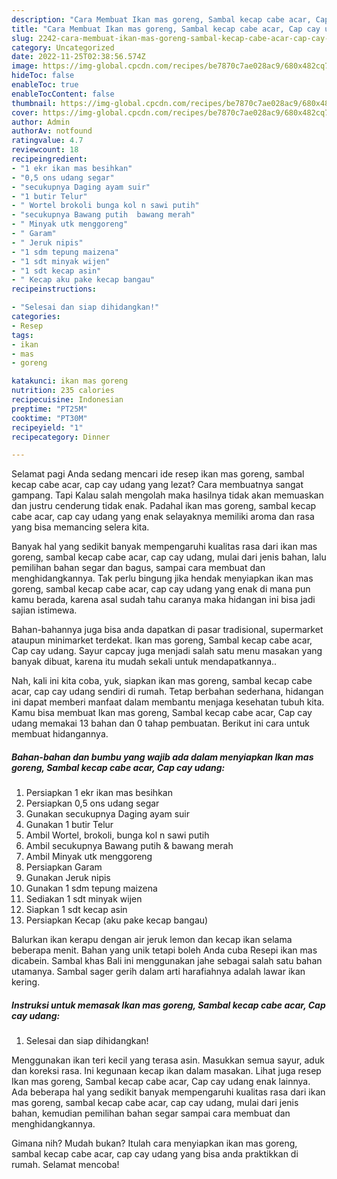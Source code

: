 ```yaml
---
description: "Cara Membuat Ikan mas goreng, Sambal kecap cabe acar, Cap cay udangAnti Ribet"
title: "Cara Membuat Ikan mas goreng, Sambal kecap cabe acar, Cap cay udangAnti Ribet"
slug: 2242-cara-membuat-ikan-mas-goreng-sambal-kecap-cabe-acar-cap-cay-udanganti-ribet
category: Uncategorized
date: 2022-11-25T02:38:56.574Z
image: https://img-global.cpcdn.com/recipes/be7870c7ae028ac9/680x482cq70/ikan-mas-goreng-sambal-kecap-cabe-acar-cap-cay-udang-foto-resep-utama.jpg
hideToc: false
enableToc: true
enableTocContent: false
thumbnail: https://img-global.cpcdn.com/recipes/be7870c7ae028ac9/680x482cq70/ikan-mas-goreng-sambal-kecap-cabe-acar-cap-cay-udang-foto-resep-utama.jpg
cover: https://img-global.cpcdn.com/recipes/be7870c7ae028ac9/680x482cq70/ikan-mas-goreng-sambal-kecap-cabe-acar-cap-cay-udang-foto-resep-utama.jpg
author: Admin
authorAv: notfound
ratingvalue: 4.7
reviewcount: 18
recipeingredient:
- "1 ekr ikan mas besihkan"
- "0,5 ons udang segar"
- "secukupnya Daging ayam suir"
- "1 butir Telur"
- " Wortel brokoli bunga kol n sawi putih"
- "secukupnya Bawang putih  bawang merah"
- " Minyak utk menggoreng"
- " Garam"
- " Jeruk nipis"
- "1 sdm tepung maizena"
- "1 sdt minyak wijen"
- "1 sdt kecap asin"
- " Kecap aku pake kecap bangau"
recipeinstructions:

- "Selesai dan siap dihidangkan!"
categories:
- Resep
tags:
- ikan
- mas
- goreng

katakunci: ikan mas goreng 
nutrition: 235 calories
recipecuisine: Indonesian
preptime: "PT25M"
cooktime: "PT30M"
recipeyield: "1"
recipecategory: Dinner

---
```



Selamat pagi Anda sedang mencari ide resep ikan mas goreng, sambal kecap cabe acar, cap cay udang yang lezat? Cara membuatnya sangat gampang. Tapi Kalau salah mengolah maka hasilnya tidak akan memuaskan dan justru cenderung tidak enak. Padahal ikan mas goreng, sambal kecap cabe acar, cap cay udang yang enak selayaknya memiliki aroma dan rasa yang bisa memancing selera kita.


Banyak hal yang sedikit banyak mempengaruhi kualitas rasa dari ikan mas goreng, sambal kecap cabe acar, cap cay udang, mulai dari jenis bahan, lalu pemilihan bahan segar dan bagus, sampai cara membuat dan menghidangkannya. Tak perlu bingung jika hendak menyiapkan ikan mas goreng, sambal kecap cabe acar, cap cay udang yang enak di mana pun kamu berada, karena asal sudah tahu caranya maka hidangan ini bisa jadi sajian istimewa.

Bahan-bahannya juga bisa anda dapatkan di pasar tradisional, supermarket ataupun minimarket terdekat. Ikan mas goreng, Sambal kecap cabe acar, Cap cay udang. Sayur capcay juga menjadi salah satu menu masakan yang banyak dibuat, karena itu mudah sekali untuk mendapatkannya..


Nah, kali ini kita coba, yuk, siapkan ikan mas goreng, sambal kecap cabe acar, cap cay udang sendiri di rumah. Tetap berbahan sederhana, hidangan ini dapat memberi manfaat dalam membantu menjaga kesehatan tubuh kita. Kamu bisa membuat Ikan mas goreng, Sambal kecap cabe acar, Cap cay udang memakai 13 bahan dan 0 tahap pembuatan. Berikut ini cara untuk membuat hidangannya.

<!--inarticleads1-->

##### Bahan-bahan dan bumbu yang wajib ada dalam menyiapkan Ikan mas goreng, Sambal kecap cabe acar, Cap cay udang:

1. Persiapkan 1 ekr ikan mas besihkan
1. Persiapkan 0,5 ons udang segar
1. Gunakan secukupnya Daging ayam suir
1. Gunakan 1 butir Telur
1. Ambil  Wortel, brokoli, bunga kol n sawi putih
1. Ambil secukupnya Bawang putih &amp; bawang merah
1. Ambil  Minyak utk menggoreng
1. Persiapkan  Garam
1. Gunakan  Jeruk nipis
1. Gunakan 1 sdm tepung maizena
1. Sediakan 1 sdt minyak wijen
1. Siapkan 1 sdt kecap asin
1. Persiapkan  Kecap (aku pake kecap bangau)


Balurkan ikan kerapu dengan air jeruk lemon dan kecap ikan selama beberapa menit. Bahan yang unik tetapi boleh Anda cuba Resepi ikan mas dicabein. Sambal khas Bali ini menggunakan jahe sebagai salah satu bahan utamanya. Sambal sager gerih dalam arti harafiahnya adalah lawar ikan kering. 

<!--inarticleads2-->

##### Instruksi untuk memasak Ikan mas goreng, Sambal kecap cabe acar, Cap cay udang:


1. Selesai dan siap dihidangkan!

Menggunakan ikan teri kecil yang terasa asin. Masukkan semua sayur, aduk dan koreksi rasa. Ini kegunaan kecap ikan dalam masakan. Lihat juga resep Ikan mas goreng, Sambal kecap cabe acar, Cap cay udang enak lainnya. Ada beberapa hal yang sedikit banyak mempengaruhi kualitas rasa dari ikan mas goreng, sambal kecap cabe acar, cap cay udang, mulai dari jenis bahan, kemudian pemilihan bahan segar sampai cara membuat dan menghidangkannya. 

Gimana nih? Mudah bukan? Itulah cara menyiapkan ikan mas goreng, sambal kecap cabe acar, cap cay udang yang bisa anda praktikkan di rumah. Selamat mencoba!
